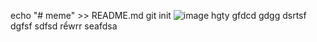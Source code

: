 echo "# meme" >> README.md
git init
![image](https://github.com/nguyenthang296/thang90/assets/130072062/e08a28c5-5abc-473d-9e07-4f908059c242)
hgty
gfdcd
gdgg
dsrtsf
dgfsf
sdfsd
rểwrr
seafdsa
